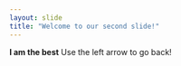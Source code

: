 ```yaml
---
layout: slide
title: "Welcome to our second slide!"
---
```

**I am the best**
Use the left arrow to go back!
